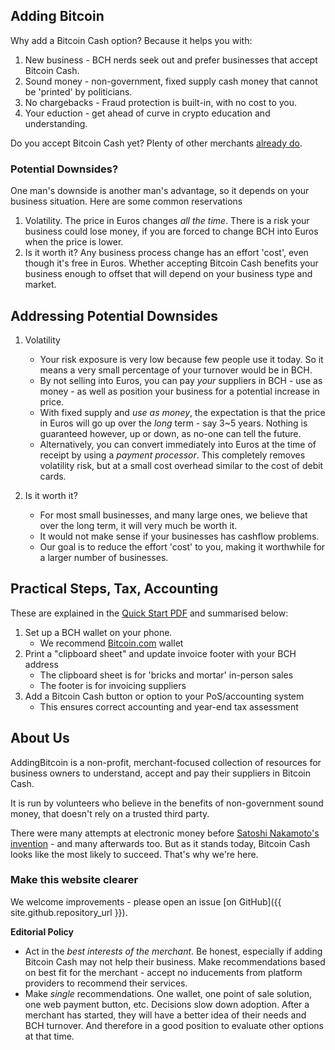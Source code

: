 ## Adding Bitcoin

Why add a Bitcoin Cash option? Because it helps you with:

 1. New business - BCH nerds seek out and prefer businesses that accept Bitcoin Cash.
 2. Sound money - non-government, fixed supply cash money that cannot be 'printed' by politicians.
 3. No chargebacks - Fraud protection is built-in, with no cost to you.
 4. Your eduction - get ahead of curve in crypto education and understanding.
 
Do you accept Bitcoin Cash yet?  Plenty of other merchants [already do](https://acceptbitcoin.cash).

### Potential Downsides?

One man's downside is another man's advantage, so it depends on your business situation. Here are some common reservations

1. Volatility. The price in Euros changes *all the time*. There is a risk your business could lose money, if you are forced to change BCH into Euros when the price is lower.
2. Is it worth it? Any business process change has an effort 'cost', even though it's free in Euros. Whether accepting Bitcoin Cash benefits your business enough to offset that will depend on your business type and market.

## Addressing Potential Downsides

1. Volatility
	* Your risk exposure is very low because few people use it today. So it means a very small percentage of your turnover would be in BCH.
	* By not selling into Euros, you can pay *your* suppliers in BCH - use as money - as well as position your business for a potential increase in price.
	* With fixed supply and *use as money*, the expectation is that the price in Euros will go up over the *long* term - say 3~5 years. Nothing is guaranteed however, up or down, as no-one can tell the future.
	* Alternatively, you can convert immediately into Euros at the time of receipt by using a *payment processor*. This completely removes volatility risk, but at a small cost overhead similar to the cost of debit cards.
	
2. Is it worth it?
	* For most small businesses, and many large ones, we believe that over the long term, it will very much be worth it.
	* It would not make sense if your businesses has cashflow problems.
	* Our goal is to reduce the effort 'cost' to you, making it worthwhile for a larger number of businesses.

## Practical Steps, Tax, Accounting


These are explained in the <a href="AddingBitcoin - QuickStart guide.pdf">Quick Start PDF</a> and summarised below:

1. Set up a BCH wallet on your phone.
	* We recommend <a href="https://wallet.bitcoin.com/">Bitcoin.com</a> wallet
2. Print a "clipboard sheet" and update invoice footer with your BCH address
	* The clipboard sheet is for 'bricks and mortar' in-person sales
	* The footer is for invoicing suppliers 
3. Add a Bitcoin Cash button or option to your PoS/accounting system
	* This ensures correct accounting and year-end tax assessment


## About Us

AddingBitcoin is a non-profit, merchant-focused collection of resources for business owners to understand, accept and pay their suppliers in Bitcoin Cash.

It is run by volunteers who believe in the benefits of non-government sound money, that doesn't rely on a trusted third party.

There were many attempts at electronic money before [Satoshi Nakamoto's invention](https://www.bitcoincash.org/bitcoin.pdf) - and many afterwards too. But as it stands today, Bitcoin Cash looks like the most likely to succeed. That's why we're here. 


### Make this website clearer

We welcome improvements - please open an issue [on GitHub]({{ site.github.repository_url }}).

**Editorial Policy**

* Act in the *best interests of the merchant*. Be honest, especially if adding Bitcoin Cash may not help their business. Make recommendations based on best fit for the merchant - accept no inducements from platform providers to recommend their services.
* Make *single* recommendations. One wallet, one point of sale solution, one web payment button, etc. Decisions slow down adoption. After a merchant has started, they will have a better idea of their needs and BCH turnover. And therefore in a good position to evaluate other options at that time.
